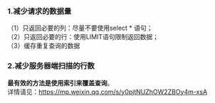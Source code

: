 ### 1.减少请求的数据量
（1）只返回必要的列：尽量不要使用select * 语句；  
（2）只返回必要的行：使用LIMIT语句限制返回数据；  
（3）缓存重复查询的数据  

### 2.减少服务器端扫描的行数
**最有效的方法是使用索引来覆盖查询**。  
详情请见：https://mp.weixin.qq.com/s/y0pjtNUZhOW2ZBOy4m-xsA
